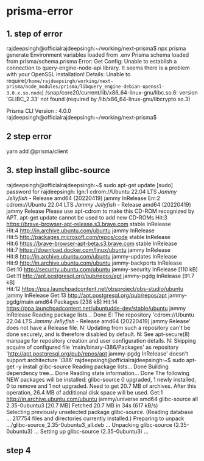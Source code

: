 # prisma-error

## 1. step of error
rajdeepsingh@officialrajdeepsingh:~/working/next-prisma$ npx prisma generate
Environment variables loaded from .env
Prisma schema loaded from prisma/schema.prisma
Error: Get Config: Unable to establish a connection to query-engine-node-api library. It seems there is a problem with your OpenSSL installation!
Details: Unable to require(`/home/rajdeepsingh/working/next-prisma/node_modules/prisma/libquery_engine-debian-openssl-3.0.x.so.node`)
 /snap/core20/current/lib/x86_64-linux-gnu/libc.so.6: version `GLIBC_2.33' not found (required by /lib/x86_64-linux-gnu/libcrypto.so.3)

Prisma CLI Version : 4.0.0
rajdeepsingh@officialrajdeepsingh:~/working/next-prisma$ 

## 2 step error
yarn add @prisma/client

## 3. step install glibc-source
rajdeepsingh@officialrajdeepsingh:~$ sudo apt-get update
[sudo] password for rajdeepsingh: 
Ign:1 cdrom://Ubuntu 22.04 LTS _Jammy Jellyfish_ - Release amd64 (20220419) jammy InRelease
Err:2 cdrom://Ubuntu 22.04 LTS _Jammy Jellyfish_ - Release amd64 (20220419) jammy Release
  Please use apt-cdrom to make this CD-ROM recognized by APT. apt-get update cannot be used to add new CD-ROMs
Hit:3 https://brave-browser-apt-release.s3.brave.com stable InRelease          
Hit:4 http://in.archive.ubuntu.com/ubuntu jammy InRelease                      
Hit:5 http://packages.microsoft.com/repos/code stable InRelease                
Hit:6 https://brave-browser-apt-beta.s3.brave.com stable InRelease             
Hit:7 https://download.docker.com/linux/ubuntu jammy InRelease                 
Hit:8 http://in.archive.ubuntu.com/ubuntu jammy-updates InRelease              
Hit:9 http://in.archive.ubuntu.com/ubuntu jammy-backports InRelease            
Get:10 http://security.ubuntu.com/ubuntu jammy-security InRelease [110 kB]     
Get:11 http://apt.postgresql.org/pub/repos/apt jammy-pgdg InRelease [91.7 kB]  
Hit:12 https://ppa.launchpadcontent.net/obsproject/obs-studio/ubuntu jammy InRelease
Get:13 http://apt.postgresql.org/pub/repos/apt jammy-pgdg/main amd64 Packages [238 kB]
Hit:14 https://ppa.launchpadcontent.net/ubuntudde-dev/stable/ubuntu jammy InRelease
Reading package lists... Done
E: The repository 'cdrom://Ubuntu 22.04 LTS _Jammy Jellyfish_ - Release amd64 (20220419) jammy Release' does not have a Release file.
N: Updating from such a repository can't be done securely, and is therefore disabled by default.
N: See apt-secure(8) manpage for repository creation and user configuration details.
N: Skipping acquire of configured file 'main/binary-i386/Packages' as repository 'http://apt.postgresql.org/pub/repos/apt jammy-pgdg InRelease' doesn't support architecture 'i386'
rajdeepsingh@officialrajdeepsingh:~$ sudo apt-get -y install glibc-source
Reading package lists... Done
Building dependency tree... Done
Reading state information... Done
The following NEW packages will be installed:
  glibc-source
0 upgraded, 1 newly installed, 0 to remove and 1 not upgraded.
Need to get 20.7 MB of archives.
After this operation, 26.4 MB of additional disk space will be used.
Get:1 http://in.archive.ubuntu.com/ubuntu jammy/universe amd64 glibc-source all 2.35-0ubuntu3 [20.7 MB]
Fetched 20.7 MB in 34s (617 kB/s)                                              
Selecting previously unselected package glibc-source.
(Reading database ... 217754 files and directories currently installed.)
Preparing to unpack .../glibc-source_2.35-0ubuntu3_all.deb ...
Unpacking glibc-source (2.35-0ubuntu3) ...
Setting up glibc-source (2.35-0ubuntu3) ...

## step 4
